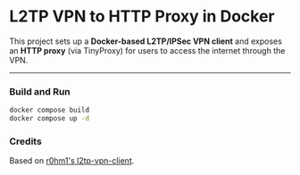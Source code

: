 # L2TP VPN to HTTP Proxy in Docker

This project sets up a **Docker-based L2TP/IPSec VPN client** and exposes an **HTTP proxy** (via TinyProxy) for users to access the internet through the VPN.


---

### Build and Run
```sh
docker compose build
docker compose up -d
```

### Credits

Based on [r0hm1's l2tp-vpn-client](https://github.com/r0hm1/l2tp-vpn-client).
